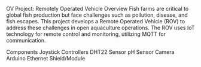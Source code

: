 OV Project: Remotely Operated Vehicle
Overview
Fish farms are critical to global fish production but face challenges such as pollution, disease, and fish escapes. This project develops a Remote Operated Vehicle (ROV) to address these challenges in open aquaculture operations. The ROV uses IoT technology for remote control and monitoring, utilizing MQTT for communication.

Components
Joystick Controllers
DHT22 Sensor
pH Sensor
Camera
Arduino
Ethernet Shield/Module

